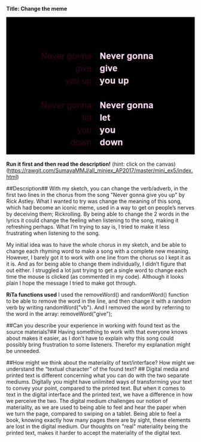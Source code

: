 

**Title: Change the meme**

![ScreenShot](https://raw.githubusercontent.com/SumayaMMJ/all_miniex_AP2017/master/mini_ex5/screenshot.JPG)

**Run it first and then read the description!** (hint: click on the canvas)
(https://rawgit.com/SumayaMMJ/all_miniex_AP2017/master/mini_ex5/index.html) 

##Description##
With my sketch, you can change the verb/adverb, in the first two lines in the chorus from the song "Never gonna give you up" by Rick Astley.
What I wanted to try was change the meaning of this song, which had become an iconic meme, used in a way to get on people’s nerves by deceiving them; Rickrolling. 
By being able to change the 2 words in the lyrics it could change the feeling when listening to the song, making it refreshing perhaps. What I’m trying to say is, I tried to make it less frustrating when listening to the song.

My initial idea was to have the whole chorus in my sketch, and be able to change each rhyming word to make a song with a complete new meaning.
However, I barely got it to work with one line from the chorus so I kept it as it is. And as for being able to change them individually, I didn’t figure that out either.
I struggled a lot just trying to get a single word to change each time the mouse is clicked (as commented in my code). Although it looks plain I hope the message I tried to make got through.

**RiTa functions used**
I used the removeWord() and randomWord() function to be able to remove the word in the line, and then change it with a random verb by writing randomWord("vb").
And I removed the word by referring to the word in the array: removeWord("give");

##Can you describe your experience in working with found text as the source materials?##
Having something to work with that everyone knows about makes it easier, as I don’t have to explain why this song could possibly bring frustration to some listeners.
Therefor my explanation might be unneeded.

##How might we think about the materiality of text/interface? How might we understand the “textual character” of the found text? ##
Digital media and printed text is different concerning what you can do with the two separate mediums. Digitally you might have unlimited ways of transforming your text to convey your point, compared to the printed text.
But when it comes to text in the digital interface and the printed text, we have a difference in how we perceive the two.
The digital medium challenges our notion of materiality, as we are used to being able to feel and hear the paper when we turn the page, compared to swiping on a tablet.
Being able to feel a book, knowing exactly how many pages there are by sight, these elements are lost in the digital medium.
Our thoughts on "real" materiality being the printed text, makes it harder to accept the materiality of the digital text.
